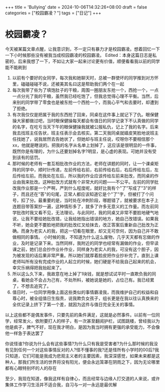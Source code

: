 +++
title = 'Bullying'
date = 2024-10-06T14:32:26+08:00
draft = false
categories = ["校园霸凌？"]
tags = ["日记"]
+++

# 校园霸凌？
今天被某篇文章点醒，让我意识到，不一定只有暴力才是校园霸凌。想着回忆一下一下小时候那些没有被我当成校园霸凌的校园霸凌。
Edited：本身这篇日志是私密的，后来我想了一下，不如让大家一起来讨论更有价值，顺便看看我以前的同学能不能刷到

1. 以前有个要好的女同学，每次我和她聊天时，总被一群使坏的同学推到对方怀里，磕磕碰碰不说，还被美其名曰这是帮助我们两个在一起
2. 每次我带了些为了填饱肚子的干粮，周围一圈朋友东抢一个，西抢一个，一点一点分光了我的干粮，虽然我已经吃饱了，但我总觉得心理不平衡。当然，后来别的同学带了零食也是被东抢一个西抢一个，而我心平气和去要时，却遭到了拒绝。
3. 有次我仅仅是把属于我的东西抢了回来，同桌在这件事上就记下了仇。眼保健操大家都做过吧，当时眼保健操每天都会有值日的同学记录下不认真做的同学的名字，在吃亏当天下午的眼保健操我就被公报私仇，记上了我的名字。后来我去找班主任告状，班主任表示会去核实。第二天我同桌就嬉皮笑脸地说班主任找她了，说我居然去告她状了，但她却与班主任说，哎呀你不要相信那个xx，他就是瞎说的。把我的名字从名单上划掉了，这应该是很明显的一件事，既然你是有理的，为什么还要划掉名字?明显，是心虚的表现。可她并没有受到该有的惩罚。
4. 那时候的老师有一套互相批改作业的方法，老师在讲题的同时，让一个课桌矩阵的同学中，顺时针传递，左前传给右前，右前传给右后，右后传给左后，左后传给左前。而我处在左后，所以我的作业应该传给左前来批改，而同桌的作业由我来批改。这种批改方式就有个非常大的问题——不公平。左前的同学批改我作业那是一个严啊，严到什么程度呢，就好比我有个"了"写成了"3"的样子，而且还在"答"的句尾，正常人都应该知道它是个"了"字，但被打了个问号，扣了分。最重要的是，当时处在冲刺阶段，哪题错了，就被要求在本子上连题目带答案抄一遍，这种情形多了，就多了许多无意义的工作量。而左前同学批改时我又看不见，无法理论。与此同时，我的同桌又非常不要脸地硬气地说，让我不要给她批改错，让我给她指出错误的地方，她自己改错误。如果我不听，她会更不要脸地把我的批改红叉给抹去，改正答案后重新自己批改为正确。而身为老实人的我，把这一切看在眼里，却又无可奈何，因为自己并不敢做相同的事情。
小时候的我，不知道为什么这么废物，几乎天天都有忘做的作业，及时是记录下来。当然同样，我附近的同学也经常有漏做的作业，但早读课之前，她们总会抄作业补作业，同样身为老实人的我，可没有这个胆子，因为被发现的话后果非常严重。所以她们就厚着脸皮把作业抄补完了。直到上课老师叫所有没有完成作业的人起立的时候，她们硬是不给我自己起来的机会，幸灾乐祸得把我抬起来了。
5. 所以这么久下来，我故意在地上掉了1块钱，就是想试试平时一直欺负我的同桌，看她会不会占为己有，不处所料，被她说是她的，占位己有。我已经累了，不想去追究了。
6. 值日时，一位同学用像上面这些类似的事情霸凌我，而我维护自己的权益和自尊心时，被全组值日生指责，说我欺负女孩子，组长更是在我以往认真换来的全优记录上挤下了第一个差，就因为这件与值日完全无关的事情。

以上这些都不是偶发事件，只要先前的条件满足，这就是必然事件。以前有一位同学，经常发火，依附要打人的样子，有一次甚至翻阅护栏，试图跳楼，曾经我以为他是疯子，脾气不好，现在我才明白，是因为我当时拥有更强的承受能力，不会像他一样急于表达罢了

你说怪谁?你说为什么会有这些事情?为什么只有我是受害者?为什么那时候的我没有见到任何一个对这些事情反对的人?怪不懂事的我?还是怪所有小学时的00后?我只知道，它们可能是我成为悲观主义者的主要因素，我深深感觉，如果未来都是这种人，那我们所生活的世界将没有阳光，便会永远笼罩在阴雨之下，因为无论哪里都有心眼特别坏的人的存在

至少，我现在知道，像我这样有自律心，而且经常与边缘人打交道的人来说，或许集体工作学习生活并不适合我，自习与一对一永远是最优解